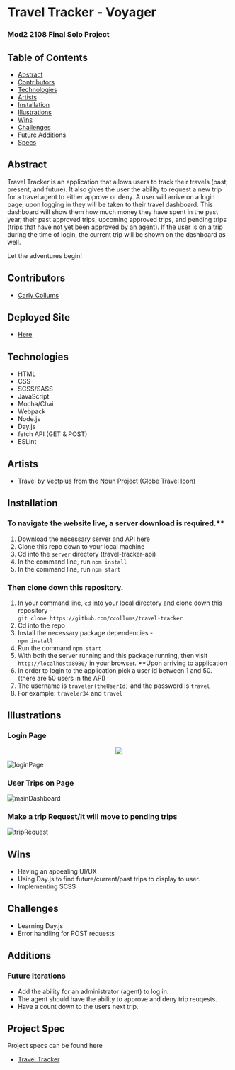 # Travel Tracker - Voyager 

### Mod2 2108 Final Solo Project 

## Table of Contents
- [Abstract](#Abstract)
- [Contributors](#Contributors)
- [Technologies](#Technologies)
- [Artists](#Artists)
- [Installation](#Installation)
- [Illustrations](#Illustrations)
- [Wins](#Wins)
- [Challenges](#Challenges)
- [Future Additions](#Additions)
- [Specs](#Specs)


## Abstract
Travel Tracker is an application that allows users to track their travels (past, present, and future). It also gives the user the ability to request a new trip for a travel agent to either approve or deny. A user will arrive on a login page, upon logging in they will be taken to their travel dashboard. This dashboard will show them how much money they have spent in the past year, their past approved trips, upcoming approved trips, and pending trips (trips that have not yet been approved by an agent). If the user is on a trip during the time of login, the current trip will be shown on the dashboard as well. 

Let the adventures begin!

## Contributors
- [Carly Collums](https://github.com/ccollums)

## Deployed Site 
- [Here](https://ccollums.github.io/travel-tracker/)

## Technologies
-  HTML
-  CSS
-  SCSS/SASS
-  JavaScript
-  Mocha/Chai
-  Webpack
-  Node.js
-  Day.js
-  fetch API (GET & POST)
-  ESLint

## Artists 
- Travel by Vectplus from the Noun Project (Globe Travel Icon)

## Installation
### To navigate the website live, a server download is required.**
  1. Download the necessary server and API [here](https://github.com/turingschool-examples/travel-tracker-api)
  2. Clone this repo down to your local machine 
  3. Cd into the `server` directory (travel-tracker-api)
  4. In the command line, run `npm install`
  5. In the command line, run `npm start`
### Then clone down this repository.
  1. In your command line, `cd` into your local directory and clone down this repository -<br>
      `git clone https://github.com/ccollums/travel-tracker`
  2. Cd into the repo 
  3. Install the necessary package dependencies - <br>
      `npm install`
  4. Run the command `npm start`
  5. With both the server running and this package running, then visit `http://localhost:8080/` in your browser.
**Upon arriving to application 
  1. In order to login to the application pick a user id between 1 and 50. (there are 50 users in the API)
  2. The username is `traveler(theUserId)` and the password is `travel`
  3. For example: `traveler34` and `travel`

## Illustrations
### Login Page

<p align = "center">
<img src="https://media.giphy.com/media/RDeIlueoaW3adJKgSO/giphy.gif">
</p>

![loginPage](https://media.giphy.com/media/RDeIlueoaW3adJKgSO/giphy.gif)   

### User Trips on Page 

![mainDashboard](https://media.giphy.com/media/ble6VRtm51MkugHIwQ/giphy.gif)

### Make a trip Request/It will move to pending trips

![tripRequest](https://media.giphy.com/media/E65fg4xW1Nx4a5HoG2/giphy.gif)

## Wins
- Having an appealing UI/UX 
- Using Day.js to find future/current/past trips to display to user. 
- Implementing SCSS

## Challenges
- Learning Day.js 
- Error handling for POST requests 

## Additions
### Future Iterations
- Add the ability for an administrator (agent) to log in. 
- The agent should have the ability to approve and deny trip reuqests.
- Have a count down to the users next trip. 

## Project Spec
Project specs can be found here
-  [Travel Tracker](https://frontend.turing.edu/projects/travel-tracker.html)
